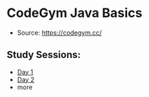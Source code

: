 # CodeGym Java Basics
* Source: https://codegym.cc/  

## Study Sessions: 
- [Day 1](https://github.com/EO4wellness/T-I-L/blob/main/JAVA/CodeGym/01_Day1.md)
- [Day 2](https://github.com/EO4wellness/T-I-L/blob/main/JAVA/CodeGym/01_Day2.md) 
- more 
